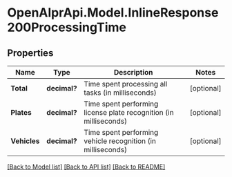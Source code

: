 # OpenAlprApi.Model.InlineResponse200ProcessingTime
## Properties

Name | Type | Description | Notes
------------ | ------------- | ------------- | -------------
**Total** | **decimal?** | Time spent processing all tasks (in milliseconds) | [optional] 
**Plates** | **decimal?** | Time spent performing license plate recognition (in milliseconds) | [optional] 
**Vehicles** | **decimal?** | Time spent performing vehicle recognition (in milliseconds) | [optional] 

[[Back to Model list]](../README.md#documentation-for-models) [[Back to API list]](../README.md#documentation-for-api-endpoints) [[Back to README]](../README.md)

